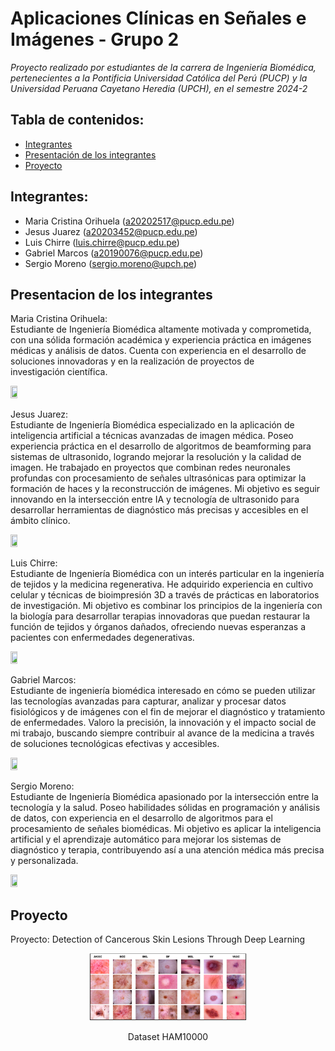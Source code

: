 # Aplicaciones Clínicas en Señales e Imágenes - Grupo 2
_Proyecto realizado por estudiantes de la carrera de Ingeniería Biomédica, pertenecientes a la Pontificia Universidad Católica del Perú (PUCP) y la Universidad Peruana Cayetano Heredia (UPCH), en el semestre 2024-2_

## Tabla de contenidos:
- [Integrantes](#Integrantes)
- [Presentación de los integrantes](#Presentacion-de-los-integrantes)
- [Proyecto](#Proyecto)

## Integrantes:
- Maria Cristina Orihuela (a20202517@pucp.edu.pe)
- Jesus Juarez (a20203452@pucp.edu.pe)
- Luis Chirre (luis.chirre@pucp.edu.pe)
- Gabriel Marcos (a20190076@pucp.edu.pe)
- Sergio Moreno (sergio.moreno@upch.pe)

## Presentacion de los integrantes
Maria Cristina Orihuela: <br />
Estudiante de Ingeniería Biomédica altamente motivada y comprometida, con una sólida formación académica y experiencia práctica en imágenes médicas y análisis de datos. Cuenta con experiencia en el desarrollo de soluciones innovadoras y en la realización de proyectos de investigación científica.</p>
<image src="https://github.com/SergioMoreno1060/Aplicaciones-Clinicas-en-Senales-e-Imagenes---Grupo-2/blob/main/Images/Nosotros/cris.png" width="15%" height="15%">

Jesus Juarez: <br />
Estudiante de Ingeniería Biomédica especializado en la aplicación de inteligencia artificial a técnicas avanzadas de imagen médica. Poseo experiencia práctica en el desarrollo de algoritmos de beamforming para sistemas de ultrasonido, logrando mejorar la resolución y la calidad de imagen. He trabajado en proyectos que combinan redes neuronales profundas con procesamiento de señales ultrasónicas para optimizar la formación de haces y la reconstrucción de imágenes. Mi objetivo es seguir innovando en la intersección entre IA y tecnología de ultrasonido para desarrollar herramientas de diagnóstico más precisas y accesibles en el ámbito clínico.</p>
<image src="https://github.com/SergioMoreno1060/Aplicaciones-Clinicas-en-Senales-e-Imagenes---Grupo-2/blob/main/Images/Nosotros/jesus.png" width="15%" height="15%">

Luis Chirre: <br />
Estudiante de Ingeniería Biomédica con un interés particular en la ingeniería de tejidos y la medicina regenerativa. He adquirido experiencia en cultivo celular y técnicas de bioimpresión 3D a través de prácticas en laboratorios de investigación. Mi objetivo es combinar los principios de la ingeniería con la biología para desarrollar terapias innovadoras que puedan restaurar la función de tejidos y órganos dañados, ofreciendo nuevas esperanzas a pacientes con enfermedades degenerativas. </p>
<image src="https://github.com/SergioMoreno1060/Aplicaciones-Clinicas-en-Senales-e-Imagenes---Grupo-2/blob/main/Images/Nosotros/chorri.jpg" width="15%" height="15%">

Gabriel Marcos: <br />
Estudiante de ingeniería biomédica interesado en cómo se pueden utilizar las tecnologías avanzadas para capturar, analizar y procesar datos fisiológicos y de imágenes con el fin de mejorar el diagnóstico y tratamiento de enfermedades. Valoro la precisión, la innovación y el impacto social de mi trabajo, buscando siempre contribuir al avance de la medicina a través de soluciones tecnológicas efectivas y accesibles.</p>
<image src="https://github.com/SergioMoreno1060/Aplicaciones-Clinicas-en-Senales-e-Imagenes---Grupo-2/blob/main/Images/Nosotros/gabriel.jpg" width="15%" height="15%">

Sergio Moreno: <br />
Estudiante de Ingeniería Biomédica apasionado por la intersección entre la tecnología y la salud. Poseo habilidades sólidas en programación y análisis de datos, con experiencia en el desarrollo de algoritmos para el procesamiento de señales biomédicas. Mi objetivo es aplicar la inteligencia artificial y el aprendizaje automático para mejorar los sistemas de diagnóstico y terapia, contribuyendo así a una atención médica más precisa y personalizada.</p>
<image src="https://github.com/SergioMoreno1060/Aplicaciones-Clinicas-en-Senales-e-Imagenes---Grupo-2/blob/main/Images/Nosotros/sergio.png" width="15%" height="15%">

## Proyecto
Proyecto: Detection of Cancerous Skin Lesions Through Deep Learning</p> 
<p align="center">
  <img src="https://github.com/SergioMoreno1060/Aplicaciones-Clinicas-en-Se-ales-e-Im-genes---Grupo-2/blob/main/Images/Samples-of-the-seven-types-of-diseases-included-in-the-HAM-10000-dataset.png" width="50%" height="50%">
</p>
<p align="center">
  Dataset HAM10000
</p> 
